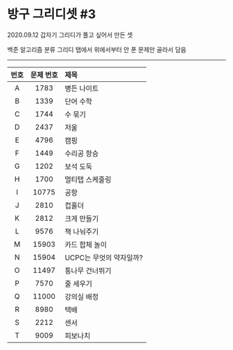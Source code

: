 # 방구 그리디셋 #3

2020.09.12 갑자기 그리디가 풀고 싶어서 만든 셋

백준 알고리즘 분류 그리디 탭에서 위에서부터 안 푼 문제만 골라서 담음

---

| 번호 | 문제 번호 | 제목 |
|:---:|:---:|:---|
| A | 1783 | 병든 나이트 |
| B | 1339 | 단어 수학 |
| C | 1744 | 수 묶기 |
| D | 2437 | 저울 |
| E | 4796 | 캠핑 |
| F | 1449 | 수리공 항승 |
| G | 1202 | 보석 도둑 |
| H | 1700 | 멀티탭 스케줄링 |
| I | 10775 | 공항 |
| J | 2810 | 컵홀더 |
| K | 2812 | 크게 만들기 |
| L | 9576 | 책 나눠주기 |
| M | 15903 | 카드 합체 놀이 |
| N | 15904 | UCPC는 무엇의 약자일까? |
| O | 11497 | 통나무 건너뛰기 |
| P | 7570 | 줄 세우기 |
| Q | 11000 | 강의실 배정 |
| R | 8980 | 택배 |
| S | 2212 | 센서 |
| T | 9009 | 피보나치 |